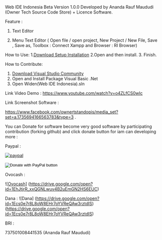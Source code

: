 Web IDE Indonesia Beta Version 1.0.0 Developed by Ananda Rauf Maududi (Owner Tech Source Code Store) + Licence Software. 

Feature :

1. Text Editor 

2. Menu Text Editor ( Open file / open project, New Project / New File, Save , Save as, Toolbox : Connect Xampp and Browser : RI Browser)

How to Use:
1.[Download Setup Installation](https://github.com/tmdgroupid/Widen-Web-IDE-Indonesia-/tree/master/Setup%20Installation%20Widen)
2.Open and then install.
3. Finish.

How to Contribute:
1. [Download Visual Studio Community](https://visualstudio.microsoft.com/vs/community/)
2. Open and Install Package Visual Basic .Net
3. Open Widen(Web IDE Indonesia).sln

Link Video Demo : https://www.youtube.com/watch?v=o4ZLfCS0wIc 

Link Screenshot Software : 

https://www.facebook.com/ownertstandopis/media_set?set=a.1735694166563783&type=3 .


You can Donate for software become very good software by participating contribution (forking github) and click donate button for iam can developing more : 

Paypal : 

[![paypal](https://www.paypalobjects.com/en_US/i/btn/btn_donateCC_LG.gif)](https://www.paypal.com/cgi-bin/webscr?cmd=_s-xclick&hosted_button_id=2M3R3VLR7BZ36)
<form action="https://www.paypal.com/cgi-bin/webscr" method="post" target="_top">
<input type="hidden" name="cmd" value="_s-xclick" />
<input type="hidden" name="hosted_button_id" value="M2PAQFSADHMTA" />
<input type="image" src="https://www.paypalobjects.com/en_US/i/btn/btn_donateCC_LG.gif" border="0" name="submit" title="PayPal - The safer, easier way to pay online!" alt="Donate with PayPal button"/>
<img alt="" border="0" src="https://www.paypal.com/en_ZA/i/scr/pixel.gif" width="1" height="1"/>
</form>



Ovocash : 

![[Ovocash](https://drive.google.com/open?id=1EhJtjrR_xxQGNLwuv4B2uEmGN2HS6EUC)] (https://drive.google.com/open?id=1EhJtjrR_xxQGNLwuv4B2uEmGN2HS6EUC)

Dana : 
![Dana] (https://drive.google.com/open?id=1Ecs0e7r8L8oW8EHr7oYVReQAw3rztdIS)(https://drive.google.com/open?id=1Ecs0e7r8L8oW8EHr7oYVReQAw3rztdIS)


BRI : 

737501008441535 (Ananda Rauf Maududi)



